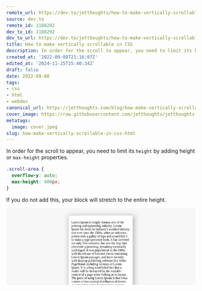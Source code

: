 ```yaml
---
remote_url: https://dev.to/jetthoughts/how-to-make-vertically-scrollable-in-css-57od
source: dev_to
remote_id: 1188292
dev_to_id: 1188292
dev_to_url: https://dev.to/jetthoughts/how-to-make-vertically-scrollable-in-css-57od
title: How to make vertically scrollable in CSS
description: In order for the scroll to appear, you need to limit its height by adding height or max-height...
created_at: '2022-09-08T21:16:07Z'
edited_at: '2024-11-25T15:40:34Z'
draft: false
date: 2022-09-08
tags:
- css
- html
- webdev
canonical_url: https://jetthoughts.com/blog/how-make-vertically-scrollable-in-css-html/
cover_image: https://raw.githubusercontent.com/jetthoughts/jetthoughts.github.io/master/content/blog/how-make-vertically-scrollable-in-css-html/cover.jpeg
metatags:
  image: cover.jpeg
slug: how-make-vertically-scrollable-in-css-html
---
```

In order for the scroll to appear, you need to limit its `height` by adding height or `max-height` properties.

```css
.scroll-area {
  overflow-y: auto;
  max-height: 400px;
}
```

If you do not add this, your block will stretch to the entire height.

![Image description](file_0.png)
